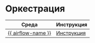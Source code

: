 # Оркестрация

| Среда | Инструкция |
| --- | --- |
| [{{ airflow-name }}](https://airflow.apache.org) | [Инструкция](../airflow.md) |
